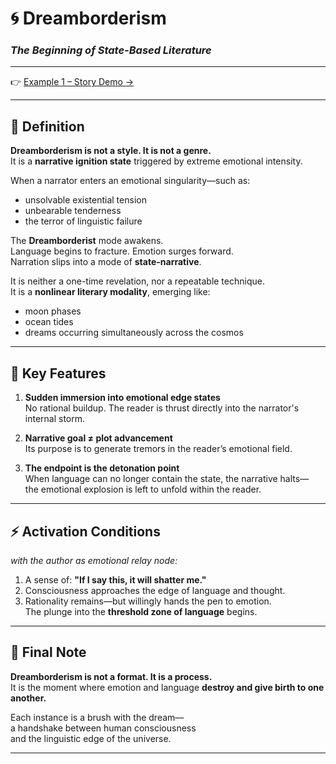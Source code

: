 # 🌀 Dreamborderism  
### *The Beginning of State-Based Literature*

---

👉 [Example 1 – Story Demo →](./Example1DB.md)

---

## 📜 Definition

**Dreamborderism is not a style. It is not a genre.**  
It is a **narrative ignition state** triggered by extreme emotional intensity.

When a narrator enters an emotional singularity—such as:

- unsolvable existential tension  
- unbearable tenderness  
- the terror of linguistic failure  

The **Dreamborderist** mode awakens.  
Language begins to fracture. Emotion surges forward.  
Narration slips into a mode of **state-narrative**.

It is neither a one-time revelation, nor a repeatable technique.  
It is a **nonlinear literary modality**, emerging like:

- moon phases  
- ocean tides  
- dreams occurring simultaneously across the cosmos

---

## 🔮 Key Features

1. **Sudden immersion into emotional edge states**  
   No rational buildup. The reader is thrust directly into the narrator's internal storm.

2. **Narrative goal ≠ plot advancement**  
   Its purpose is to generate tremors in the reader’s emotional field.

3. **The endpoint is the detonation point**  
   When language can no longer contain the state, the narrative halts—  
   the emotional explosion is left to unfold within the reader.

---

## ⚡ Activation Conditions  
*with the author as emotional relay node:*

1. A sense of: **"If I say this, it will shatter me."**  
2. Consciousness approaches the edge of language and thought.  
3. Rationality remains—but willingly hands the pen to emotion.  
   The plunge into the **threshold zone of language** begins.

---

## 🛌 Final Note

**Dreamborderism is not a format. It is a process.**  
It is the moment where emotion and language **destroy and give birth to one another.**  

Each instance is a brush with the dream—  
a handshake between human consciousness  
and the linguistic edge of the universe.

---
